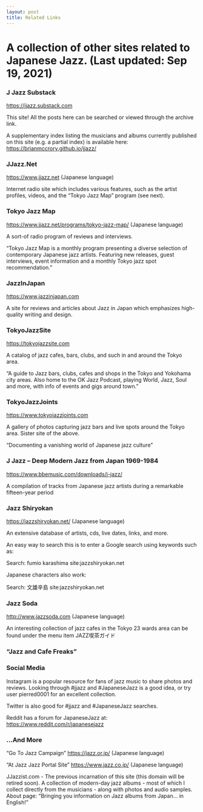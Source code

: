 ```yaml
---
layout: post
title: Related Links
---
```

# A collection of other sites related to Japanese Jazz. (Last updated: Sep 19, 2021)

### J Jazz Substack

https://jjazz.substack.com

This site! All the posts here can be searched or viewed through the archive link.

A supplementary index listing the musicians and albums currently published on this site (e.g. a partial index) is available here: https://brianmccrory.github.io/jjazz/

### JJazz.Net

https://www.jjazz.net (Japanese language)

Internet radio site which includes various features, such as the artist profiles, videos, and the “Tokyo Jazz Map” program (see next).

### Tokyo Jazz Map

https://www.jjazz.net/programs/tokyo-jazz-map/ (Japanese language)

A sort-of radio program of reviews and interviews.

“Tokyo Jazz Map is a monthly program presenting a diverse selection of contemporary Japanese jazz artists. Featuring new releases, guest interviews, event information and a monthly Tokyo jazz spot recommendation.”

### JazzInJapan

https://www.jazzinjapan.com 

A site for reviews and articles about Jazz in Japan which emphasizes high-quality writing and design.

### TokyoJazzSite

https://tokyojazzsite.com

A catalog of jazz cafes, bars, clubs, and such in and around the Tokyo area.  

“A guide to Jazz bars, clubs, cafes and shops in the Tokyo and Yokohama city areas. Also home to the OK Jazz Podcast, playing World, Jazz, Soul and more, with info of events and gigs around town.”

### TokyoJazzJoints

https://www.tokyojazzjoints.com

A gallery of photos capturing jazz bars and live spots around the Tokyo area. Sister site of the above.

“Documenting a vanishing world of Japanese jazz culture”

### J Jazz – Deep Modern Jazz from Japan 1969-1984

https://www.bbemusic.com/downloads/j-jazz/

A compilation of tracks from Japanese jazz artists during a remarkable fifteen-year period 

### Jazz Shiryokan

https://jazzshiryokan.net/ (Japanese language)

An extensive database of artists, cds, live dates, links, and more.

An easy way to search this is to enter a Google search using keywords such as:

Search: fumio karashima site:jazzshiryokan.net

Japanese characters also work:

Search: 文雄辛島 site:jazzshiryokan.net

### Jazz Soda

http://www.jazzsoda.com (Japanese language)

An interesting collection of jazz cafes in the Tokyo 23 wards area can be found under the menu item JAZZ喫茶ガイド

### “Jazz and Cafe Freaks”

### Social Media

Instagram is a popular resource for fans of jazz music to share photos and reviews. Looking through #jjazz and #JapaneseJazz is a good idea, or try user pierred0001 for an excellent collection.

Twitter is also good for #jjazz and #JapaneseJazz searches.

Reddit has a forum for JapaneseJazz at: https://www.reddit.com/r/japanesejazz

### …And More

“Go To Jazz Campaign” https://jazz.or.jp/ (Japanese language)

“At Jazz Jazz Portal Site” https://www.jazz.co.jp/ (Japanese language)

JJazzist.com - The previous incarnation of this site (this domain will be retired soon). A collection of modern-day jazz albums - most of which I collect directly from the musicians - along with photos and audio samples. About page: “Bringing you information on Jazz albums from Japan… in English!”

